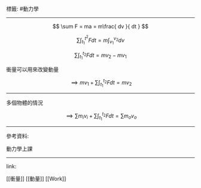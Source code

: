 標籤: #動力學 

---

$$
\sum F = ma = m\frac{ dv }{ dt }
$$

$$
\sum\int_{ t_1 }^{ t^2 }Fdt = m\int_{ v_1 }^{ v_2 }dv
$$

$$
\sum\int_{ t_1 }^{ t_2 }Fdt = mv_2 - mv_1 
$$

衝量可以用來改變動量

$$
\implies mv_1 + \sum\int_{ t_1 }^{ t_2 }Fdt = mv_2
$$

---

多個物體的情況

$$
\implies \sum m_iv_i + \sum\int_{ t_1 }^{ t_2 }Fdt = \sum m_ov_o
$$

---

參考資料:

動力學上課

---

link:

[[衝量]]
[[動量]]
[[Work]]
